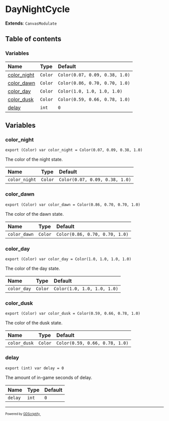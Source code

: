 # DayNightCycle

**Extends**: `CanvasModulate`

## Table of contents

### Variables

|Name|Type|Default|
|:-|:-|:-|
|[color_night](#color_night)|`Color`|`Color(0.07, 0.09, 0.38, 1.0)`|
|[color_dawn](#color_dawn)|`Color`|`Color(0.86, 0.70, 0.70, 1.0)`|
|[color_day](#color_day)|`Color`|`Color(1.0, 1.0, 1.0, 1.0)`|
|[color_dusk](#color_dusk)|`Color`|`Color(0.59, 0.66, 0.78, 1.0)`|
|[delay](#delay)|`int`|`0`|

## Variables

### color_night

```gdscript
export (Color) var color_night = Color(0.07, 0.09, 0.38, 1.0)
```

The color of the night state.

|Name|Type|Default|
|:-|:-|:-|
|`color_night`|`Color`|`Color(0.07, 0.09, 0.38, 1.0)`|

### color_dawn

```gdscript
export (Color) var color_dawn = Color(0.86, 0.70, 0.70, 1.0)
```

The color of the dawn state.

|Name|Type|Default|
|:-|:-|:-|
|`color_dawn`|`Color`|`Color(0.86, 0.70, 0.70, 1.0)`|

### color_day

```gdscript
export (Color) var color_day = Color(1.0, 1.0, 1.0, 1.0)
```

The color of the day state.

|Name|Type|Default|
|:-|:-|:-|
|`color_day`|`Color`|`Color(1.0, 1.0, 1.0, 1.0)`|

### color_dusk

```gdscript
export (Color) var color_dusk = Color(0.59, 0.66, 0.78, 1.0)
```

The color of the dusk state.

|Name|Type|Default|
|:-|:-|:-|
|`color_dusk`|`Color`|`Color(0.59, 0.66, 0.78, 1.0)`|

### delay

```gdscript
export (int) var delay = 0
```

The amount of in-game seconds of delay.

|Name|Type|Default|
|:-|:-|:-|
|`delay`|`int`|`0`|

---

<sup><sub>Powered by [GDScriptify](https://github.com/hiulit/GDScriptify)</sup></sub>.

